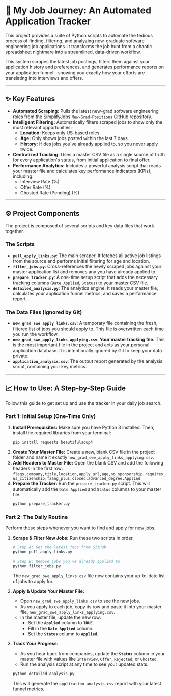 # 🚀 My Job Journey: An Automated Application Tracker

This project provides a suite of Python scripts to automate the tedious process of finding, filtering, and analyzing new-graduate software engineering job applications. It transforms the job hunt from a chaotic spreadsheet nightmare into a streamlined, data-driven workflow.

This system scrapes the latest job postings, filters them against your application history and preferences, and generates performance reports on your application funnel—showing you exactly how your efforts are translating into interviews and offers.

---

## ✨ Key Features

* **Automated Scraping:** Pulls the latest new-grad software engineering roles from the SimplifyJobs `New-Grad-Positions` GitHub repository.
* **Intelligent Filtering:** Automatically filters scraped jobs to show only the most relevant opportunities:
    * **Location:** Keeps only US-based roles.
    * **Age:** Only shows jobs posted within the last 7 days.
    * **History:** Hides jobs you've already applied to, so you never apply twice.
* **Centralized Tracking:** Uses a master CSV file as a single source of truth for every application's status, from initial application to final offer.
* **Performance Analytics:** Includes a powerful analysis script that reads your master file and calculates key performance indicators (KPIs), including:
    * Interview Rate (%)
    * Offer Rate (%)
    * Ghosted Rate (Pending) (%)

---

## ⚙️ Project Components

The project is composed of several scripts and key data files that work together.

### The Scripts

* **`pull_apply_links.py`**: The main scraper. It fetches all active job listings from the source and performs initial filtering for age and location.
* **`filter_jobs.py`**: Cross-references the newly scraped jobs against your master application list and removes any you have already applied to.
* **`prepare_tracker.py`**: A one-time setup script that adds the necessary tracking columns (`Date Applied`, `Status`) to your master CSV file.
* **`detailed_analysis.py`**: The analytics engine. It reads your master file, calculates your application funnel metrics, and saves a performance report.

### The Data Files (Ignored by Git)

* **`new_grad_swe_apply_links.csv`**: A temporary file containing the fresh, filtered list of jobs you should apply to. This file is overwritten each time you run the workflow.
* **`new_grad_swe_apply_links_applying.csv`**: **Your master tracking file.** This is the most important file in the project and acts as your personal application database. It is intentionally ignored by Git to keep your data private.
* **`application_analysis.csv`**: The output report generated by the analysis script, containing your key metrics.

---

## 📈 How to Use: A Step-by-Step Guide

Follow this guide to get set up and use the tracker in your daily job search.

### Part 1: Initial Setup (One-Time Only)

1.  **Install Prerequisites:** Make sure you have Python 3 installed. Then, install the required libraries from your terminal:
    ```bash
    pip install requests beautifulsoup4
    ```
2.  **Create Your Master File:** Create a new, blank CSV file in the project folder and name it exactly `new_grad_swe_apply_links_applying.csv`.
3.  **Add Headers to Master File:** Open the blank CSV and add the following headers in the first row:
    `flags,company,title,location,apply_url,age,no_sponsorship,requires_us_citizenship,faang_plus,closed,advanced_degree,Applied`
4.  **Prepare the Tracker:** Run the `prepare_tracker.py` script. This will automatically add the `Date Applied` and `Status` columns to your master file.
    ```bash
    python prepare_tracker.py
    ```

### Part 2: The Daily Routine

Perform these steps whenever you want to find and apply for new jobs.

1.  **Scrape & Filter New Jobs:** Run these two scripts in order.
    ```bash
    # Step A: Get the latest jobs from GitHub
    python pull_apply_links.py

    # Step B: Remove jobs you've already applied to
    python filter_jobs.py
    ```
    The `new_grad_swe_apply_links.csv` file now contains your up-to-date list of jobs to apply for.

2.  **Apply & Update Your Master File:**
    * Open `new_grad_swe_apply_links.csv` to see the new jobs.
    * As you apply to each job, copy its row and paste it into your master file, `new_grad_swe_apply_links_applying.csv`.
    * In the master file, update the new row:
        * Set the **`Applied`** column to **`TRUE`**.
        * Fill in the **`Date Applied`** column.
        * Set the **`Status`** column to **`Applied`**.

3.  **Track Your Progress:**
    * As you hear back from companies, update the **`Status`** column in your master file with values like `Interview`, `Offer`, `Rejected`, or `Ghosted`.
    * Run the analysis script at any time to see your updated stats.
    ```bash
    python detailed_analysis.py
    ```
    This will generate the `application_analysis.csv` report with your latest funnel metrics.
